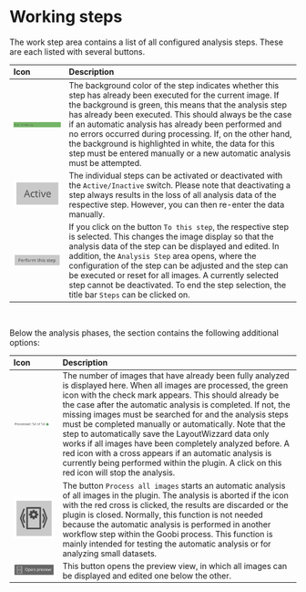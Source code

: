 # Working steps

The work step area contains a list of all configured analysis steps. These are each listed with several buttons.

| Icon | Description |
| :--- | :--- |
| ![](../../../../.gitbook/assets/intranda_step_crop_24.png) | The background color of the step indicates whether this step has already been executed for the current image. If the background is green, this means that the analysis step has already been executed. This should always be the case if an automatic analysis has already been performed and no errors occurred during processing. If, on the other hand, the background is highlighted in white, the data for this step must be entered manually or a new automatic analysis must be attempted. |
| ![](../../../../.gitbook/assets/intranda_step_crop_25.png) | The individual steps can be activated or deactivated with the `Active/Inactive` switch. Please note that deactivating a step always results in the loss of all analysis data of the respective step. However, you can then re-enter the data manually. |
| ![](../../../../.gitbook/assets/intranda_step_crop_26.png) | If you click on the button `To this step`, the respective step is selected. This changes the image display so that the analysis data of the step can be displayed and edited. In addition, the `Analysis Step` area opens, where the configuration of the step can be adjusted and the step can be executed or reset for all images. A currently selected step cannot be deactivated. To end the step selection, the title bar `Steps` can be clicked on. |

‌

Below the analysis phases, the section contains the following additional options:

| Icon | Description |
| :--- | :--- |
| ![](../../../../.gitbook/assets/intranda_step_crop_29.png) | The number of images that have already been fully analyzed is displayed here. When all images are processed, the green icon with the check mark appears. This should already be the case after the automatic analysis is completed. If not, the missing images must be searched for and the analysis steps must be completed manually or automatically. Note that the step to automatically save the LayoutWizzard data only works if all images have been completely analyzed before. A red icon with a cross appears if an automatic analysis is currently being performed within the plugin. A click on this red icon will stop the analysis. |
| ![](../../../../.gitbook/assets/intranda_step_crop_28.png) | The button `Process all images` starts an automatic analysis of all images in the plugin. The analysis is aborted if the icon with the red cross is clicked, the results are discarded or the plugin is closed. Normally, this function is not needed because the automatic analysis is performed in another workflow step within the Goobi process. This function is mainly intended for testing the automatic analysis or for analyzing small datasets. |
| ![](../../../../.gitbook/assets/intranda_step_crop_27.png) | This button opens the preview view, in which all images can be displayed and edited one below the other. |

